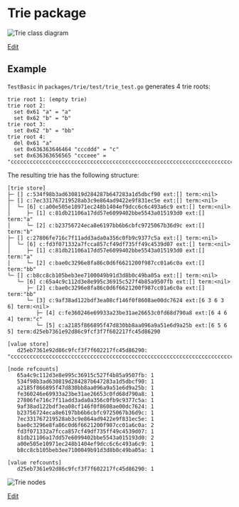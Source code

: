 # Trie package

![Trie class diagram](https://www.plantuml.com/plantuml/png/RPDHQzj03CVV_IcqFCM3XAQ538uabB71OB27KFgIXd7soV6HyrsuKzfkQRxxJZVNSKsUafD-alwIhFj0qjEnCPaqnhtyRlIhjhii2-IF9S63rxY6KmOGo7aKyFDnZLAXpyuTyyif_2P99knKQJJg30T9zVTNGXkqim8ss-8FOVGJ-aPRQGGybAvfD3LeAThBMXlbaT7PVFj3XfgD7I4WcRgY_UXKLqK1lJ8wF4fpH065SuR3h2C4SWTmrQ0oHqOUK5EDNaJB19uv6CQw0eDsd5uvB61-boTt7RMqrlZcuQ3NqkY_g406sDHfH6-SUHkzBp4lmdyZB67JYeFn30fDERobAapdCFx2jf1lCxGAM7NNCay0Jk-z6Ao8csb7jRczIRqdRRtOWoptSeUW2bWiU4k53BXQfPbLph2Yc_G0KAqNo6lafOPeFb-usJMEEnc2jqFGncHhh4ftj3HWxuOiZtK0nvQxRsmwNLtq2HZjbvTbFjddfMt1wTSuZ33EHnz21qhw7n5xkuOuCs__Kxkg_CdkbxsjSwNqRpJCCTJVLH_DHl1vCac_lHZHNSHrbDShuC9Ve-OTrXvHbiusoNd71JJIoXs6x1wjYlV-3m00)

[Edit](https://www.plantuml.com/plantuml/uml/RPDHQzj03CVV_IcqFCM3XAQ538uabB71OB27KFgIXd7soV6HyrsuKzfkQRxxJZVNSKsUafD-alwIhFj0qjEnCPaqnhtyRlIhjhii2-IF9S63rxY6KmOGo7aKyFDnZLAXpyuTyyif_2P99knKQJJg30T9zVTNGXkqim8ss-8FOVGJ-aPRQGGybAvfD3LeAThBMXlbaT7PVFj3XfgD7I4WcRgY_UXKLqK1lJ8wF4fpH065SuR3h2C4SWTmrQ0oHqOUK5EDNaJB19uv6CQw0eDsd5uvB61-boTt7RMqrlZcuQ3NqkY_g406sDHfH6-SUHkzBp4lmdyZB67JYeFn30fDERobAapdCFx2jf1lCxGAM7NNCay0Jk-z6Ao8csb7jRczIRqdRRtOWoptSeUW2bWiU4k53BXQfPbLph2Yc_G0KAqNo6lafOPeFb-usJMEEnc2jqFGncHhh4ftj3HWxuOiZtK0nvQxRsmwNLtq2HZjbvTbFjddfMt1wTSuZ33EHnz21qhw7n5xkuOuCs__Kxkg_CdkbxsjSwNqRpJCCTJVLH_DHl1vCac_lHZHNSHrbDShuC9Ve-OTrXvHbiusoNd71JJIoXs6x1wjYlV-3m00)

## Example

`TestBasic` in `packages/trie/test/trie_test.go` generates 4 trie roots:

```
trie root 1: (empty trie)
trie root 2:
  set 0x61 "a" = "a"
  set 0x62 "b" = "b"
trie root 3:
  set 0x62 "b" = "bb"
trie root 4:
  del 0x61 "a"
  set 0x636363646464 "cccddd" = "c"
  set 0x636363656565 "ccceee" = "cccccccccccccccccccccccccccccccccccccccccccccccccccccccccccccccccccccc"
```

The resulting trie has the following structure:

```
[trie store]
├─ [] c:534f98b3ad630819d284287b647283a1d5dbcf90 ext:[] term:<nil>
├─ [] c:7ec331767219528ab3c9e864ad9422e9f831ec5e ext:[] term:<nil>
│  └─ [6] c:a00e505e10971ec248b1404ef9dcc6c6c493a6c9 ext:[] term:<nil>
│     ├─ [1] c:81db21106a17dd57e6099402bbe5543a015193d0 ext:[] term:"a"
│     └─ [2] c:b23756724eca8e6197bb6b6cbfc9725067b36d9c ext:[] term:"b"
├─ [] c:27806fe716c7f11add3ada0a356c0fb9c9377c5a ext:[] term:<nil>
│  └─ [6] c:fd3f071332a7fcca857cf49df735ff49c4539d07 ext:[] term:<nil>
│     ├─ [1] c:81db21106a17dd57e6099402bbe5543a015193d0 ext:[] term:"a"
│     └─ [2] c:bae0c3296e8fa86c0d6f6621200f987cc01a6c0a ext:[] term:"bb"
└─ [] c:b8cc8cb105beb3ee7100049b91d3d8b0c49ba05a ext:[] term:<nil>
   └─ [6] c:65a4c9c112d3e8e995c36915c527f4b85a9507fb ext:[] term:<nil>
      ├─ [2] c:bae0c3296e8fa86c0d6f6621200f987cc01a6c0a ext:[] term:"bb"
      └─ [3] c:9af38ad122bdf3ea08cf146f0f8608ae00dc7624 ext:[6 3 6 3 6] term:<nil>
         ├─ [4] c:fe360246e69933a23be31ae26653c0fd68d790a8 ext:[6 4 6 4] term:"c"
         └─ [5] c:a2185f866895f47d830bb8aa096a9a51e6d9a25b ext:[6 5 6 5] term:d25eb7361e92d86c9fcf3f7f602217fc45d86290

[value store]
   d25eb7361e92d86c9fcf3f7f602217fc45d86290: "cccccccccccccccccccccccccccccccccccccccccccccccccccccccccccccccccccccc"

[node refcounts]
   65a4c9c112d3e8e995c36915c527f4b85a9507fb: 1
   534f98b3ad630819d284287b647283a1d5dbcf90: 1
   a2185f866895f47d830bb8aa096a9a51e6d9a25b: 1
   fe360246e69933a23be31ae26653c0fd68d790a8: 1
   27806fe716c7f11add3ada0a356c0fb9c9377c5a: 1
   9af38ad122bdf3ea08cf146f0f8608ae00dc7624: 1
   b23756724eca8e6197bb6b6cbfc9725067b36d9c: 1
   7ec331767219528ab3c9e864ad9422e9f831ec5e: 1
   bae0c3296e8fa86c0d6f6621200f987cc01a6c0a: 2
   fd3f071332a7fcca857cf49df735ff49c4539d07: 1
   81db21106a17dd57e6099402bbe5543a015193d0: 2
   a00e505e10971ec248b1404ef9dcc6c6c493a6c9: 1
   b8cc8cb105beb3ee7100049b91d3d8b0c49ba05a: 1

[value refcounts]
   d25eb7361e92d86c9fcf3f7f602217fc45d86290: 1
```

![Trie nodes](https://www.plantuml.com/plantuml/png/ZPJBRhCm48NtFCM8fQL4WBdmH_gZF4EtLHV6DbLKBX4nLQGexrwEhBeOahJEYYypXpFZ6Gvd8mOpjarW-XEPdghUcBubTHoqDCU-2uAJa1_YNTEdQ4Pzfcj0qsd5YLIIQVk8O_-d_tiAPKYCg8W2u5jm-z7eUkL9P3ojyKY8SxHAU34JPipeeJrsec4C-eo5LSYOpN99PQogvqbYdIIYQ5v2J6opsHEa74iiWwT5Sg4bdoNdDX2IguA4Zdufw4v5jUBrtyn1Vv6S56MqDWV9fRbQytmMgIz6T-Vfvk7iDK_pz8r2fS9dxkMTpYPn-LWroxD9LUjdgXWl9-jq_ucQFzRbqsyIbZBSRgDBxi9IMpvATIop34ONtlDCf7Hzs6GSRXdSB9AhKifruo6vNeT1rx8VEpDV2Qp8ouBZu49HPEm8biSdU8jFCAC-mVo098wW23y6C-mJTCadM0YVe7AVe6N-kp20VWpkn97vJUDxShSJ68nvnfG3UxlTzmGHEeweuA0xDRRD5m00)

[Edit](https://www.plantuml.com/plantuml/uml/ZPJDRgim48NtFCM8fQL4WFdXHhfHdg7RgWjZcofgW8WuLQGexrwEhBhO96cT5Lzc3cV6C-nEHepct1qYCnp93DGCnWmTgVsefTaFVHGTXVmGxve-nU6iJtIDQ3gTE9BA2cqVSUp_z7zBiOo94LL917oBRZyQ_Q0yYOBdBU4HSOus6QzcmemPFNRxNXmOWpvZSHCpPhDSKfsgvdcIM2Q999cNa19RhRO4ASSoo-0fIAwqvBFaqWP2Sb6GqCal1Tsfg5My_Pivw0V9MLKdItEG3CsrcfUpI7qnkZzDDmzdhsLUvcyKAnK_So_lT3PBwyUgHLbCgbe_KyLuELcd-q-q_B4kdtwJi9JnUfrSIXUMs_9HgcE5PJ0QU2yBaTFrOPDnk6Lm4oGtjPJBnaDokGwZRkLmxiry9R0YBm77mOMYoDGHB8zFy1QVO4PzWla1oHn14NuCPjWdw99Fi10-GUK-GSlyTs40lHWxVY3XJUDxShSJ68nvnfG3UvlDzmGHEeweQATxXO_R5m00)
